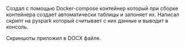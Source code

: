 Создал с помощью Docker-compose контейнер который при сборке контейнера создает автоматически таблицы и запоняет их.
Написал скрипт на pyspark который считывает с них данные и выводит в консоль.

Скриншоты приложил в DOCX файле.
